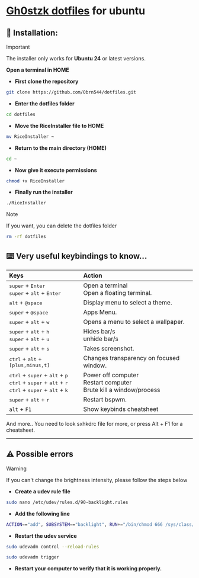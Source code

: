 # [Gh0stzk dotfiles](https://github.com/gh0stzk/dotfiles) for ubuntu

## 💾 Installation:

> [!IMPORTANT]
> The installer only works for **Ubuntu 24** or latest versions.

<b>Open a terminal in HOME</b>

- **First clone the repository**

```sh
git clone https://github.com/Obrn544/dotfiles.git
```

- **Enter the dotfiles folder**

```sh
cd dotfiles
```

- **Move the RiceInstaller file to HOME**

```sh
mv RiceInstaller ~
```

- **Return to the main directory (HOME)**

```sh
cd ~
```

- **Now give it execute permissions**

```sh
chmod +x RiceInstaller
```

- **Finally run the installer**

```sh
./RiceInstaller
```

> [!NOTE]
> If you want, you can delete the dotfiles folder

```sh
rm -rf dotfiles
```

## ⌨️ Very useful keybindings to know...

| Keys                                                                                                                                                                                                     | Action                                                                |
| :------------------------------------------------------------------------------------------------------------------------------------------------------------------------------------------------------- | :-------------------------------------------------------------------- |
| <kbd>super</kbd> + <kbd>Enter</kbd><br><kbd>super</kbd> + <kbd>alt</kbd> + <kbd>Enter</kbd>                                                                                                              | Open a terminal<br>Open a floating terminal.                          |
| <kbd>alt</kbd> + <kbd>@space</kbd>                                                                                                                                                                       | Display menu to select a theme.                                       |
| <kbd>super</kbd> + <kbd>@space</kbd>                                                                                                                                                                     | Apps Menu.                                                            |
| <kbd>super</kbd> + <kbd>alt</kbd> + <kbd>w</kbd>                                                                                                                                                         | Opens a menu to select a wallpaper.                                   |
| <kbd>super</kbd> + <kbd>alt</kbd> + <kbd>h</kbd><br><kbd>super</kbd> + <kbd>alt</kbd> + <kbd>u</kbd>                                                                                                     | Hides bar/s<br>unhide bar/s                                           |
| <kbd>super</kbd> + <kbd>alt</kbd> + <kbd>s</kbd>                                                                                                                                                         | Takes screenshot.                                                     |
| <kbd>ctrl</kbd> + <kbd>alt</kbd> + <kbd>[plus,minus,t]</kbd>                                                                                                                                             | Changes transparency on focused window.                               |
| <kbd>ctrl</kbd> + <kbd>super</kbd> + <kbd>alt</kbd> + <kbd>p</kbd><br><kbd>ctrl</kbd> + <kbd>super</kbd> + <kbd>alt</kbd> + <kbd>r</kbd><br><kbd>ctrl</kbd> + <kbd>super</kbd> + <kbd>alt</kbd> + <kbd>k | Power off computer<br>Restart computer<br>Brute kill a window/process |
| <kbd>super</kbd> + <kbd>alt</kbd> + <kbd>r</kbd>                                                                                                                                                         | Restart bspwm.                                                        |
| `alt` + `F1`                                                                                                                                                                                             | Show keybinds cheatsheet                                              |

And more.. You need to look sxhkdrc file for more, or press Alt + F1 for a cheatsheet.

---

## ⚠️ Possible errors

> [!WARNING]
> If you can't change the brightness intensity, please follow the steps below

- **Create a udev rule file**

```sh
sudo nano /etc/udev/rules.d/90-backlight.rules
```

- **Add the following line**

```sh
ACTION=="add", SUBSYSTEM=="backlight", RUN+="/bin/chmod 666 /sys/class/backlight/intel_backlight/brightness"
```

- **Restart the udev service**

```sh
sudo udevadm control --reload-rules
```

```sh
sudo udevadm trigger
```

- **Restart your computer to verify that it is working properly.**
